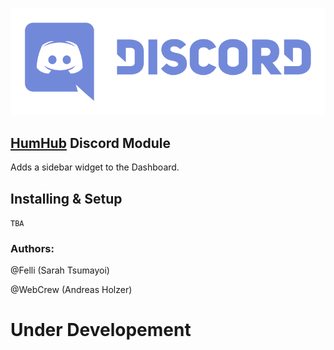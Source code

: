 ![](resources/discordlogo.png)

## [HumHub](https://www.humhub.org/en) Discord Module

Adds a sidebar widget to the Dashboard.

## Installing & Setup
`TBA`

### __Authors:__
@Felli (Sarah Tsumayoi)

@WebCrew (Andreas Holzer)

# Under Developement
